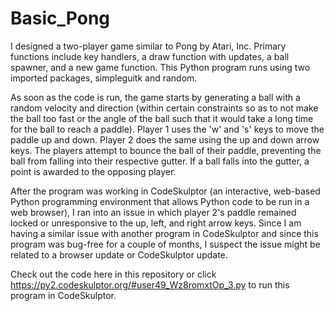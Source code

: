 # Basic_Pong
I designed a two-player game similar to Pong by Atari, Inc.  Primary functions include key handlers, a draw function with updates, a ball spawner, and a new game function.  This Python program runs using two imported packages, simpleguitk and random.
        
As soon as the code is run, the game starts by generating a ball with a random velocity and direction (within certain constraints so as to not make the ball too fast or the angle of the ball such that it would take a long time for the ball to reach a paddle).  Player 1 uses the 'w' and 's' keys to move the paddle up and down.  Player 2 does the same using the up and down arrow keys.  The players attempt to bounce the ball of their paddle, preventing the ball from falling into their respective gutter.  If a ball falls into the gutter, a point is awarded to the opposing player.
        
After the program was working in CodeSkulptor (an interactive, web-based Python programming environment that allows Python code to be run in a web browser), I ran into an issue in which player 2's paddle remained locked or unresponsive to the up, left, and right arrow keys.  Since I am having a similar issue with another program in CodeSkulptor and since this program was bug-free for a couple of months, I suspect the issue might be related to a browser update or CodeSkulptor update.
        
Check out the code here in this repository or click https://py2.codeskulptor.org/#user49_Wz8romxtOp_3.py to run this program in CodeSkulptor.
